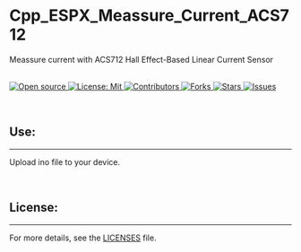 # Cpp_ESPX_Meassure_Current_ACS712
 Meassure current with ACS712 Hall Effect-Based Linear Current Sensor

&nbsp;<br>
[
    ![Open source](
        https://img.shields.io/badge/Open%20Source-Yes-green?style=plastic
    )
    ](
        https://github.com/dannyvanlierop/Cpp_ESPX_Meassure_Current_ACS712
    )
[
    ![License: Mit](
        https://img.shields.io/badge/license-MIT-green.svg?style=plastic)
    ](
        https://en.wikipedia.org/wiki/MIT_License
    )
[
    ![Contributors](
        https://img.shields.io/github/contributors/dannyvanlierop/Cpp_ESPX_Meassure_Current_ACS712?style=plastic)
    ](
        https://github.com/dannyvanlierop/Cpp_ESPX_Meassure_Current_ACS712/graphs/contributors
    )
[
    ![Forks](
        https://img.shields.io/github/forks/dannyvanlierop/Cpp_ESPX_Meassure_Current_ACS712?style=plastic)
    ](
        https://github.com/dannyvanlierop/Cpp_ESPX_Meassure_Current_ACS712/network/members
	)
[
    ![Stars](
        https://img.shields.io/github/stars/dannyvanlierop/Cpp_ESPX_Meassure_Current_ACS712?style=plastic)
  ](
        https://github.com/dannyvanlierop/Cpp_ESPX_Meassure_Current_ACS712/stargazers
	)
[
    ![Issues](
        https://img.shields.io/github/issues/dannyvanlierop/Cpp_ESPX_Meassure_Current_ACS712?style=plastic)
  ](
        https://github.com/dannyvanlierop/Cpp_ESPX_Meassure_Current_ACS712/issues
	)

&nbsp;<br>
## Use:
<hr>

Upload ino file to your device.

&nbsp;<br>
## License:
<hr>

For more details,
see the [LICENSES](https://github.com/dannyvanlierop/Cpp_ESPX_Meassure_Current_ACS712/blob/master/LICENSE) file.

<br>&nbsp;